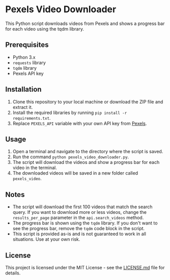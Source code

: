 # Pexels Video Downloader

This Python script downloads videos from Pexels and shows a progress bar for each video using the tqdm library.

## Prerequisites

- Python 3.x
- `requests` library
- `tqdm` library
- Pexels API key

## Installation

1. Clone this repository to your local machine or download the ZIP file and extract it.
2. Install the required libraries by running `pip install -r requirements.txt`.
3. Replace `PEXELS_API` variable with your own API key from [Pexels](https://www.pexels.com/api/).

## Usage

1. Open a terminal and navigate to the directory where the script is saved.
2. Run the command `python pexels_video_downloader.py`.
3. The script will download the videos and show a progress bar for each video in the terminal.
4. The downloaded videos will be saved in a new folder called `pexels_video`.

## Notes

- The script will download the first 100 videos that match the search query. If you want to download more or less videos, change the `results_per_page` parameter in the `api.search_videos` method.
- The progress bar is shown using the `tqdm` library. If you don't want to see the progress bar, remove the `tqdm` code block in the script.
- This script is provided as-is and is not guaranteed to work in all situations. Use at your own risk.

## License

This project is licensed under the MIT License - see the [LICENSE.md](LICENSE.md) file for details.

